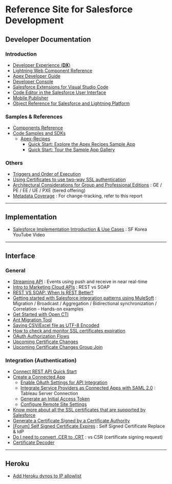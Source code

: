 # Reference Site for Salesforce Development    

## Developer Documentation  

### Introduction   

- [Developer Experience (**DX**)](https://developer.salesforce.com/developer-centers/developer-experience/)  
- [Lightning Web Component Reference](https://developer.salesforce.com/docs/component-library/overview/components) 
- [Apex Developer Guide](https://developer.salesforce.com/docs/atlas.en-us.230.0.apexcode.meta/apexcode/apex_dev_guide.htm) 
- [Developer Console](https://help.salesforce.com/articleView?id=sf.code_system_log.htm&type=5#code_system_log)
- [Salesforce Extensions for Visual Studio Code](https://developer.salesforce.com/tools/vscode/)
- [Code Editor in the Salesforce User Interface](https://help.salesforce.com/articleView?id=sf.code_define_package.htm&type=5#code_define_package)  
- [Mobile Publisher](https://dreamevent.secure.force.com/articleView?id=sf.s1_branded_apps.htm&type=5)  
- [Object Reference for Salesforce and Lightning Platform](https://developer.salesforce.com/docs/atlas.en-us.224.0.object_reference.meta/object_reference/sforce_api_objects_concepts.htm)  

### Samples & References  

- [Components Reference](https://developer.salesforce.com/docs/component-library/overview/components)  
- [Code Samples and SDKs](https://developer.salesforce.com/code-samples-and-sdks)  
  - [Apex-Recipes](https://github.com/trailheadapps/apex-recipes#installing-the-app-using-an-unlocked-package)  
    - [Quick Start: Explore the Apex Recipes Sample App](https://trailhead.salesforce.com/content/learn/projects/quick-start-explore-the-apex-recipes-sample-app)  
    - [Quick Start: Tour the Sample App Gallery](https://trailhead.salesforce.com/content/learn/projects/quick-start-tour-the-sample-app-gallery)  

### Others  

- [Triggers and Order of Execution](https://developer.salesforce.com/docs/atlas.en-us.apexcode.meta/apexcode/apex_triggers_order_of_execution.htm)  
- [Using Certificates to use two-way SSL authentication](https://developer.salesforce.com/docs/atlas.en-us.apexcode.meta/apexcode/apex_callouts_client_certs.htm)
- [Architectural Considerations for Group and Professional Editions](https://developer.salesforce.com/docs/atlas.en-us.216.0.packagingGuide.meta/packagingGuide/dev_packages_for_pe_ge.htm) : GE / PE / EE / UE / PXE (tiered offering)  
- [Metadata Coverage](https://developer.salesforce.com/docs/metadata-coverage/51) : For change-tracking, refer to this report  

---
## Implementation 

- [Salesforce Implementation Introduction & Use Cases](https://www.youtube.com/playlist?list=PLwDkE0LEAzzGbzqF_8gr1tXA3igEdQswM) : SF Korea YouTube Video  

---
## Interface  

### General  

- [Streaming API](https://developer.salesforce.com/docs/atlas.en-us.api_streaming.meta/api_streaming/intro_stream.htm) : Events using push and receive in near real-time  
- [Intro to Marketing Cloud APIs](https://developer.salesforce.com/docs/atlas.en-us.mc-apis.meta/mc-apis/index-api.htm) : REST vs SOAP  
- [REST VS SOAP: When Is REST Better?](https://stormpath.com/blog/rest-vs-soap)  
- [Getting started with Salesforce integration patterns using MuleSoft](https://developer.mulesoft.com/tutorials-and-howtos/quick-start/getting-started-with-salesforce-integration-patterns-using-mulesoft/?utm_source=email&utm_medium=referral&utm_campaign=anypoint-onboarding-nurture&mkt_tok=NTY0LVNaUy0xMzYAAAF8HgHgm8BDPosP49-vPl-Gk8G60ZwYtrQQIC-cWqkbu2TdYNQnX_YoMu2KUD3S6H5Jm9C8XfiF7M5MKCmL6_BuwXxyHvqgSYGFHd7dxwDcSwuev4U) : Migration / Broadcast / Aggregation / Bidirectional synchronization / Correlation - Hands-on examples  
- [Get Started with Open CTI](https://developer.salesforce.com/docs/atlas.en-us.api_cti.meta/api_cti/sforce_api_cti_intro.htm)  
- [Ant Migration Tool](https://developer.salesforce.com/docs/atlas.en-us.daas.meta/daas/meta_development.htm)  
- [Saving CSV/Excel file as UTF-8 Encoded](https://www.webtoffee.com/how-to-save-csv-excel-file-as-utf-8-encoded/)  
- [How to check and monitor SSL certificates expiration](https://songrgg.github.io/operation/how-to-check-and-monitor-tls-jks-certificates-with-telegraf/)  
- [OAuth Authorization Flows](https://help.salesforce.com/s/articleView?id=sf.remoteaccess_oauth_flows.htm&type=5)  
- [Upcoming Certificate Changes](https://trailhead.salesforce.com/trailblazer-community/feed/0D54S00000C382XSAR)  
- [Upcoming Certificate Changes Group Join](https://trailhead.salesforce.com/trailblazer-community/groups/0F9300000001oAFCAY?tab=members)  

### Integration (Authentication)    

- [Connect REST API Quick Start](https://developer.salesforce.com/docs/atlas.en-us.232.0.chatterapi.meta/chatterapi/quickstart.htm)  
- [Create a Connected App](https://help.salesforce.com/s/articleView?id=sf.connected_app_create.htm&type=5)  
  - [Enable OAuth Settings for API Integration](https://help.salesforce.com/s/articleView?id=sf.connected_app_create_api_integration.htm&type=5)  
  - [Integrate Service Providers as Connected Apps with SAML 2.0](https://help.salesforce.com/s/articleView?id=sf.connected_app_create_saml_sso.htm&type=5) : Tableau Server Connection    
  - [Generate an Initial Access Token](https://help.salesforce.com/s/articleView?id=sf.remoteaccess_oidc_initial_access_token.htm&type=5)  
  - [Configure Remote Site Settings](https://help.salesforce.com/s/articleView?id=sf.configuring_remoteproxy.htm&type=5)  
- [Know more about all the SSL certificates that are supported by Salesforce](https://help.salesforce.com/s/articleView?id=000326722&type=1)  
- [Generate a Certificate Signed by a Certificate Authority](https://help.salesforce.com/s/articleView?id=sf.security_keys_uploading_signed_cert.htm&type=5)  
- [[Forum] Self Signed Certificate Expires](https://developer.salesforce.com/forums/?id=9060G000000BghEQAS) : Self Signed Certificate Replace & IdP 
- [Do I need to convert .CER to .CRT](https://stackoverflow.com/questions/642284/do-i-need-to-convert-cer-to-crt-for-apache-ssl-certificates-if-so-how) : vs CSR (certificate signing request)    
- [Certificate Decoder](https://www.sslshopper.com/certificate-decoder.html)  

---
## Heroku  

- [Add Heroku dynos to IP allowlist ](https://help.heroku.com/JS13Y78I/i-need-to-add-heroku-dynos-to-our-allowlist-what-are-ip-address-ranges-in-use-at-heroku)  


